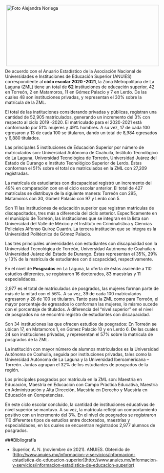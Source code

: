 
<p>
   <a title="ir a Otras Publicaciones de este Autor" href="http://www.trcimplan.gob.mx/autores/olga-alejandra-noriega-aranda.html"><img class="img-responsive contenido-imagen" src="../imagenes/128/lic-olga-alejandra-noriega-aranda-top5.png" align="right" alt="Foto Alejandra Noriega" width="500" height="200"></a>

</p>

</br></br></br></br></br></br></br>
---

De acuerdo con el Anuario Estadístico de la Asociación Nacional de Universidades e Instituciones de Educación Superior (ANUIES) correspondiente al **ciclo escolar 2020 -2021**, la Zona Metropolitana de La Laguna (ZML) tiene un total de **62** instituciones de educación superior, 42 en Torreón, 2 en Matamoros, 11 en Gómez Palacio y 7 en Lerdo. De las cuales 48 son instituciones privadas, y representan el 30% sobre la matrícula de la ZML.

El total de las instituciones considerando privadas y públicas, registran una cantidad de 52,905 matriculados, generando un incremento del 3% con respecto al ciclo 2019 -2020. El matriculado para el 2020-2021 está conformado por 51% mujeres y 49% hombres.  A su vez, 17 de cada 100 egresaron y 13 de cada 100 se titularon, dando un total de 8,984 egresados y 6,880 titulados.

Las principales 5 instituciones de Educación Superior por número de matriculados son: Universidad Autónoma de Coahuila, Instituto Tecnológico de La Laguna, Universidad Tecnológica de Torreón, Universidad Juárez del Estado de Durango e Instituto Tecnológico Superior de Lerdo. Éstas conforman el 51% sobre el total de matriculados en la ZML con 27,209 registradas.

La matrícula de estudiantes con discapacidad registró un incremento del 49% en comparación con en el ciclo escolar anterior. El total de 427 matrículas se distribuye de la siguiente manera: Torreón con 295, Matamoros con 30, Gómez Palacio con 97 y Lerdo con 5.

Son 11 las instituciones de educación superior que registran matrículas de discapacitados, tres más a diferencia del ciclo anterior. Específicamente en el municipio de Torreón, las instituciones que se integran en la lista son Universidad del Valle de México y el Instituto en Criminalística y Ciencias Policiales Alfonso Quiroz Cuarón. La tercera institución que se integra es la Universidad Politécnica de Gómez Palacio.

Las tres principales universidades con estudiantes con discapacidad son la Universidad Tecnológica de Torreón, Universidad Autónoma de Coahuila y Universidad Juárez del Estado de Durango. Éstas representan el 35%, 29% y 13% de la matrícula de estudiantes con discapacidad, respectivamente.

En el nivel de **Posgrados** en La Laguna, la oferta de éstos asciende a 110 estudios diferentes, se registraron 16 doctorados, 83 maestrías y 11 especialidades.

2,977 es el total de matriculados de posgrados, las mujeres forman parte de más de la mitad con el 56%.  A su vez, 39 de cada 100 matriculados egresaron y 28 de 100 se titularon. Tanto para la ZML como para Torreón, el mayor porcentaje de egresados lo conforman las mujeres, lo mismo sucede con el porcentaje de titulados. A diferencia del “nivel superior” en el nivel de posgrados no se encontró registro de estudiantes con discapacidad.

Son 34 instituciones las que ofrecen estudios de posgrados: En Torreón se ubican 17, en Matamoros 1, en Gómez Palacio 10 y en Lerdo 6. De las cuales 24 son instituciones privadas, y representan el 57% sobre la matrícula de posgrados de la ZML.

La institución con mayor número de alumnos matriculados es la Universidad Autónoma de Coahuila, seguida por instituciones privadas, tales como la Universidad Autónoma de La Laguna y la Universidad Iberoamericana – Torreón. Juntas agrupan el 32% de los estudiantes de posgrados de la región.

Los principales posgrados por matrícula en la ZML son: Maestría en Educación, Maestría en Educación con Campo Práctica Educativa, Maestría en Administración y Alta Dirección, Maestría en Derecho y Maestría en Educación en Competencias.

En este ciclo escolar concluido, la cantidad de instituciones educativas de nivel superior se mantuvo. A su vez, la matrícula reflejó un comportamiento positivo con un incremento del 3%. En el nivel de posgrados se registraron 110 diferentes tipos de estudios entre doctorados, maestrías y especialidades, en los cuales se encuentran registrados 2,977 alumnos de posgrados.



###Bibliografía

- Superior, A. N. (noviembre de 2021). ANUIES. Obtenido de [http://www.anuies.mx/informacion-y-servicios/informacion-estadistica-de-educacion-superior](http://www.anuies.mx/informacion-y-servicios/informacion-estadistica-de-educacion-superior)

</br>
